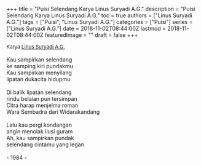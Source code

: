 +++
title = "Puisi Selendang Karya Linus Suryadi A.G."
description = "Puisi Selendang Karya Linus Suryadi A.G."
toc = true
authors = ["Linus Suryadi A.G."]
tags = ["Puisi", "Linus Suryadi A.G."]
categories = ["Puisi"]
series = ["Linus Suryadi A.G."]
date = 2018-11-02T08:44:00Z
lastmod = 2018-11-02T08:44:00Z
featuredImage = ""
draft = false
+++

<div style="text-align: justify;">
<div style="font-size: small;">Karya <a href="/authors/linus-suryadi-a.g./" target="_blank">Linus Suryadi A.G.</a></div><br />
Kau sampirkan selendang<br />ke samping kiri pundakmu<br />Kau sampirkan menyilang<br />lipatan dukacita hidupmu<br /><br />Di balik lipatan selendang<br />rindu belaian pun tersimpan<br />Citra harap menjelma roman<br />Wara Sembadra dari Widarakandang<br /><br />Lalu kau pergi kondangan<br />angin menolak ilusi guram<br />Ah, kau sampirkan pundak<br />selendang cintamu yang legan<br /><br />- 1984 -</div>
